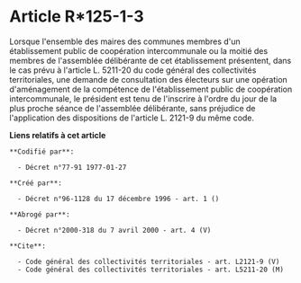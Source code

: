 # Article R*125-1-3

Lorsque l'ensemble des maires des communes membres d'un établissement public de coopération intercommunale ou la moitié des
membres de l'assemblée délibérante de cet établissement présentent, dans le cas prévu à l'article L. 5211-20 du code général
des collectivités territoriales, une demande de consultation des électeurs sur une opération d'aménagement de la compétence
de l'établissement public de coopération intercommunale, le président est tenu de l'inscrire à l'ordre du jour de la plus
proche séance de l'assemblée délibérante, sans préjudice de l'application des dispositions de l'article L. 2121-9 du même
code.

**Liens relatifs à cet article**

	**Codifié par**:

	  - Décret n°77-91 1977-01-27

	**Créé par**:

	  - Décret n°96-1128 du 17 décembre 1996 - art. 1 ()

	**Abrogé par**:

	  - Décret n°2000-318 du 7 avril 2000 - art. 4 (V)

	**Cite**:

	  - Code général des collectivités territoriales - art. L2121-9 (V)
	  - Code général des collectivités territoriales - art. L5211-20 (M)

